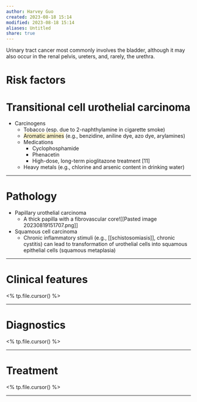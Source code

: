 ```yaml
---
author: Harvey Guo
created: 2023-08-18 15:14
modified: 2023-08-18 15:14
aliases: Untitled
share: true
---
```

Urinary tract cancer most commonly involves the bladder, although it may also occur in the renal pelvis, ureters, and, rarely, the urethra.
# Risk factors
# Transitional cell urothelial carcinoma
- Carcinogens
	- Tobacco (esp. due to 2-naphthylamine in cigarette smoke)
	- <span style="background:rgba(240, 200, 0, 0.2)">Aromatic amines</span> (e.g., benzidine, aniline dye, azo dye, arylamines)
	- Medications
		- Cyclophosphamide
		- Phenacetin 
		- High-dose, long-term pioglitazone treatment [11]
	- Heavy metals (e.g., chlorine and arsenic content in drinking water)

---
# Pathology
- Papillary urothelial carcinoma
	- A thick papilla with a fibrovascular core![[Pasted image 20230819151707.png]]
- Squamous cell carcinoma
	- Chronic inflammatory stimuli (e.g., [[schistosomiasis]], chronic cystitis) can lead to transformation of urothelial cells into squamous epithelial cells (squamous metaplasia)

---
# Clinical features
<% tp.file.cursor() %>

---
# Diagnostics
<% tp.file.cursor() %>

---
# Treatment
<% tp.file.cursor() %>

---

